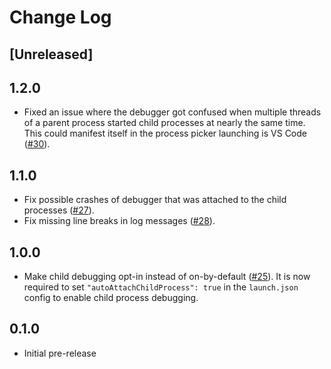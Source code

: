 # Change Log

## [Unreleased]

## 1.2.0

- Fixed an issue where the debugger got confused when multiple threads of a parent process started child processes at nearly the same time. This could manifest itself in the process picker launching is VS Code ([#30](https://github.com/albertziegenhagel/childdebugger-vscode/pull/30)).

## 1.1.0

- Fix possible crashes of debugger that was attached to the child processes ([#27](https://github.com/albertziegenhagel/childdebugger-vscode/pull/27)).
- Fix missing line breaks in log messages ([#28](https://github.com/albertziegenhagel/childdebugger-vscode/pull/28)).

## 1.0.0

- Make child debugging opt-in instead of on-by-default ([#25](https://github.com/albertziegenhagel/childdebugger-vscode/pull/25)).
  It is now required to set `"autoAttachChildProcess": true` in the `launch.json` config to enable child process debugging.

## 0.1.0

- Initial pre-release
